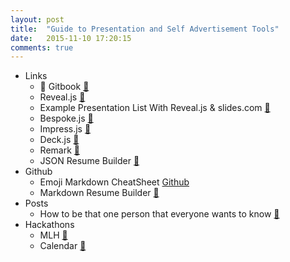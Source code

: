 ```yaml
---
layout: post
title:  "Guide to Presentation and Self Advertisement Tools"
date:   2015-11-10 17:20:15
comments: true
---
```


- Links
    - :raised_hands: Gitbook [:link:](https://github.com/GitbookIO/gitbook) 
    - Reveal.js [:link:](https://github.com/hakimel/reveal.js/)
    - Example Presentation List With Reveal.js & slides.com [:link:](https://github.com/hakimel/reveal.js/wiki/Example-Presentations)
    - Bespoke.js [:link:](https://github.com/markdalgleish/bespoke.js)
    - Impress.js [:link:](https://github.com/impress/impress.js)
    - Deck.js [:link:](http://imakewebthings.com/deck.js/#intro)
    - Remark [:link:](https://github.com/gnab/remark)
    - JSON Resume Builder [:link:](http://www.prat0318.me/json_resume/)
- Github
    - Emoji Markdown CheatSheet [Github](https://github.com/arvida/emoji-cheat-sheet.com/)
    - Markdown Resume Builder [:link:](http://mwhite.github.io/resume/)
- Posts
    - How to be that one person that everyone wants to know [:link:](https://medium.com/the-coffeelicious/how-to-be-the-type-of-person-everyone-wants-to-know-b7e996313c39)
- Hackathons
    - MLH [:link:](https://mlh.io/seasons/f2014/events)
    - Calendar [:link:](https://github.com/japacible/Hackathon-Calendar)
